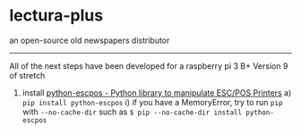 # lectura-plus
an open-source old newspapers distributor
<hr>

All of the next steps have been developed for a raspberry pi 3 B+ Version 9 of stretch
1) install [python-escpos - Python library to manipulate ESC/POS Printers](https://python-escpos.readthedocs.io/en/latest/)
  a) `pip install python-escpos`
    i) if you have a MemoryError, try to run `pip` with `--no-cache-dir` such as `$ pip --no-cache-dir install python-escpos`
